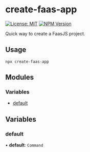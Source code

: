 # create-faas-app

[![License: MIT](https://img.shields.io/npm/l/create-faas-app.svg)](https://github.com/faasjs/faasjs/blob/main/packages/create-faas-app/LICENSE)
[![NPM Version](https://img.shields.io/npm/v/create-faas-app.svg)](https://www.npmjs.com/package/create-faas-app)

Quick way to create a FaasJS project.

## Usage

    npx create-faas-app

## Modules

### Variables

- [default](#default)

## Variables

### default

• **default**: `Command`

